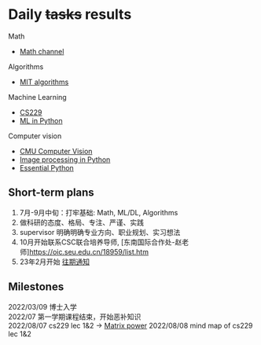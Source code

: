 # Daily <s>tasks</s> results
Math
- [Math channel](https://www.youtube.com/user/mathematicalmonk/playlists)

Algorithms
- [MIT algorithms](https://ocw.mit.edu/courses/6-006-introduction-to-algorithms-fall-2011/)

Machine Learning
- [CS229](https://cs229.stanford.edu/syllabus-fall2021.html)
- [ML in Python](https://www.youtube.com/playlist?list=PLZsOBAyNTZwaQB9nUTYUYNhz7b22bAJYY)

Computer vision
- [CMU Computer Vision](http://16385.courses.cs.cmu.edu/spring2022/home)
- [Image processing in Python](https://www.youtube.com/playlist?list=PLZsOBAyNTZwYx-7GylDo3LSYpSompzsqW&ab_channel=DigitalSreeni)
- [Essential Python](https://www.programming-books.io/essential/python/)  

## Short-term plans
1. 7月-9月中旬：打牢基础: Math, ML/DL, Algorithms
2. 做科研的态度、格局、专注、严谨、实践
3. supervisor 明确明确专业方向、职业规划、实习想法
4. 10月开始联系CSC联合培养导师, [东南国际合作处-赵老师]https://oic.seu.edu.cn/18959/list.htm
5. 23年2月开始 [往期通知](https://seugs.seu.edu.cn/2022/0221/c28944a399225/page.htm)

## Milestones
2022/03/09 博士入学<br>
2022/07  第一学期课程结束，开始恶补知识 <br>
2022/08/07 cs229 lec 1&2 -> [Matrix power](https://github.com/Visualize-ML/Book4_Power-of-Matrix)
2022/08/08 mind map of cs229 lec 1&2
